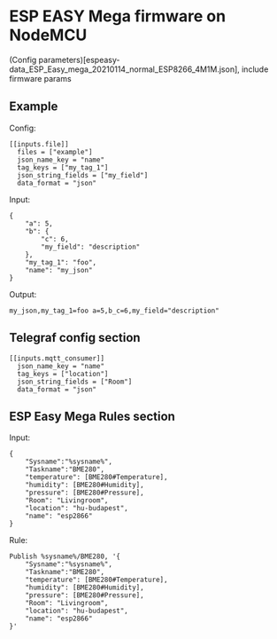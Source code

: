 # ESP EASY Mega firmware on NodeMCU
(Config parameters)[espeasy-data_ESP_Easy_mega_20210114_normal_ESP8266_4M1M.json], include firmware params 
## Example

Config:
~~~
[[inputs.file]]
  files = ["example"]
  json_name_key = "name"
  tag_keys = ["my_tag_1"]
  json_string_fields = ["my_field"]
  data_format = "json"
~~~
Input:
~~~
{
    "a": 5,
    "b": {
        "c": 6,
        "my_field": "description"
    },
    "my_tag_1": "foo",
    "name": "my_json"
}
~~~
Output:
~~~
my_json,my_tag_1=foo a=5,b_c=6,my_field="description"
~~~
## Telegraf config section
~~~
[[inputs.mqtt_consumer]]
  json_name_key = "name"
  tag_keys = ["location"]
  json_string_fields = ["Room"]
  data_format = "json"
~~~
## ESP Easy Mega Rules section

Input:
~~~
{
    "Sysname":"%sysname%",
    "Taskname":"BME280",
    "temperature": [BME280#Temperature],
    "humidity": [BME280#Humidity],
    "pressure": [BME280#Pressure],
    "Room": "Livingroom",
    "location": "hu-budapest",
    "name": "esp2866"
}
~~~
Rule:
~~~
Publish %sysname%/BME280, '{
    "Sysname":"%sysname%",
    "Taskname":"BME280",
    "temperature": [BME280#Temperature],
    "humidity": [BME280#Humidity],
    "pressure": [BME280#Pressure],
    "Room": "Livingroom",
    "location": "hu-budapest",
    "name": "esp2866"
}'
~~~
